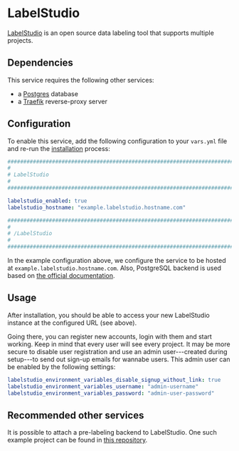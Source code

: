 # LabelStudio

[LabelStudio](https://labelstud.io/) is an open source data labeling tool that supports multiple projects.

## Dependencies

This service requires the following other services:

- a [Postgres](postgres.md) database
- a [Traefik](traefik.md) reverse-proxy server


## Configuration

To enable this service, add the following configuration to your `vars.yml` file and re-run the [installation](../installing.md) process:

```yaml
########################################################################
#                                                                      #
# LabelStudio                                                          #
#                                                                      #
########################################################################

labelstudio_enabled: true
labelstudio_hostname: "example.labelstudio.hostname.com"

########################################################################
#                                                                      #
# /LabelStudio                                                         #
#                                                                      #
########################################################################
```

In the example configuration above, we configure the service to be hosted at `example.labelstudio.hostname.com`.
Also, PostgreSQL backend is used based on [the official documentation](https://labelstud.io/guide/storedata#PostgreSQL-database).

## Usage

After installation, you should be able to access your new LabelStudio instance at the configured URL (see above).

Going there, you can register new accounts, login with them and start working.
Keep in mind that every user will see every project.
It may be more secure to disable user registration and use an admin user---created during setup---to send out sign-up emails for wannabe users.
This admin user can be enabled by the following settings:

```yml
labelstudio_environment_variables_disable_signup_without_link: true
labelstudio_environment_variables_username: "admin-username"
labelstudio_environment_variables_password: "admin-user-password"
```


## Recommended other services

It is possible to attach a pre-labeling backend to LabelStudio.
One such example project can be found in [this repository](https://github.com/seblful/label-studio-yolo-backend).

